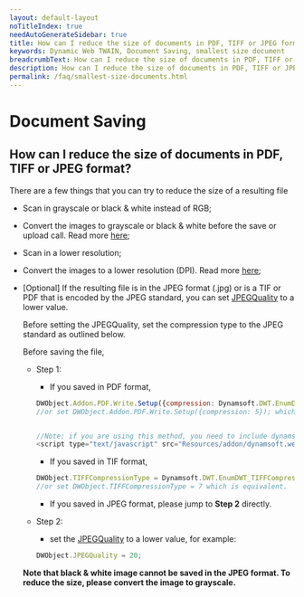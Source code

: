 ```yaml
---
layout: default-layout
noTitleIndex: true
needAutoGenerateSidebar: true
title: How can I reduce the size of documents in PDF, TIFF or JPEG format?
keywords: Dynamic Web TWAIN, Document Saving, smallest size document
breadcrumbText: How can I reduce the size of documents in PDF, TIFF or JPEG format?
description: How can I reduce the size of documents in PDF, TIFF or JPEG format?
permalink: /faq/smallest-size-documents.html
---
```


# Document Saving

## How can I reduce the size of documents in PDF, TIFF or JPEG format?

There are a few things that you can try to reduce the size of a resulting file

- Scan in grayscale or black & white instead of RGB;

- Convert the images to grayscale or black & white before the save or upload call. Read more <a href="{{site.indepth}}features/edit.html#working-with-pixels-and-bit-depth" target="_blank">here</a>;

- Scan in a lower resolution;

- Convert the images to a lower resolution (DPI). Read more <a href="{{site.indepth}}features/edit.html#working-with-pixels-and-bit-depth" target="_blank">here</a>;

- [Optional] If the resulting file is in the JPEG format (.jpg) or is a TIF or PDF that is encoded by the JPEG standard, you can set <a href="{{site.info}}api/WebTwain_IO.html#jpegquality" target="_blank">JPEGQuality</a> to a lower value.

    Before setting the JPEGQuality, set the compression type to the JPEG standard as outlined below.

    Before saving the file,

    - Step 1:
        - If you saved in PDF format,
  
        ```javascript
        DWObject.Addon.PDF.Write.Setup({compression: Dynamsoft.DWT.EnumDWT_PDFCompressionType.PDF_JPEG});
        //or set DWObject.Addon.PDF.Write.Setup({compression: 5}); which is equivalent.


        //Note: if you are using this method, you need to include dynamsoft.webtwain.addon.pdf.js file into the program. For example:
        <script type="text/javascript" src="Resources/addon/dynamsoft.webtwain.addon.pdf.js"> </script>
        ```
  
        - If you saved in TIF format,
  
        ```javascript
        DWObject.TIFFCompressionType = Dynamsoft.DWT.EnumDWT_TIFFCompressionType.TIFF_JPEG;
        //or set DWObject.TIFFCompressionType = 7 which is equivalent.
        ```
    
        - If you saved in JPEG format, please jump to **Step 2** directly.
  

    - Step 2: 
        - set the <a href="{{site.info}}api/WebTwain_IO.html#jpegquality" target="_blank">JPEGQuality</a> to a lower value, for example:

        ```javascript
        DWObject.JPEGQuality = 20;
        ```
        
  **Note that black & white image cannot be saved in the JPEG format. To reduce the size, please convert the image to grayscale.**
